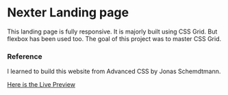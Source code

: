 # Nexter Landing page

This landing page is fully responsive. It is majorly built using CSS Grid. But flexbox has been used too. The goal of this project was to master CSS Grid.


### Reference
I learned to build this website from Advanced CSS by Jonas Schemdtmann.

[Here is the Live Preview](https://mabeny-dev.github.io/Nexter/)
